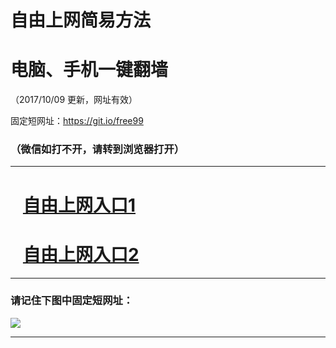 ﻿# 自由上网简易方法

# 电脑、手机一键翻墙

（2017/10/09 更新，网址有效）

固定短网址：https://git.io/free99

### （微信如打不开，请转到浏览器打开）


***





# &nbsp;&nbsp; <a href="http://ft1983129050.fwq-tz-1001.info/fwqtz01.html?t=10090011378 " target="_blank">自由上网入口1</a>
# &nbsp;&nbsp; <a href="http://ft2804526997.fwq-tz-1002.info/fwqtz02.html?t=10090013127 " target="_blank">自由上网入口2</a>
***

### 请记住下图中固定短网址：

<img src="https://s3-us-west-2.amazonaws.com/fwq-1001/yjfq-20170905okok.png" /> 


***

